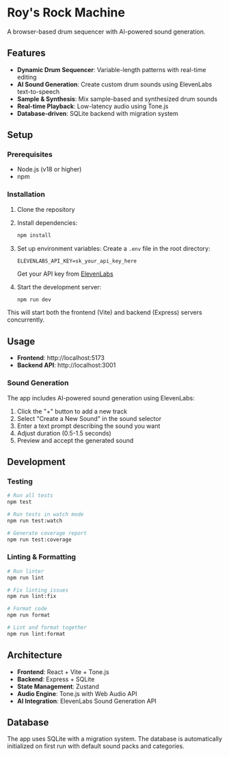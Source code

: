 # Roy's Rock Machine

A browser-based drum sequencer with AI-powered sound generation.

## Features

- **Dynamic Drum Sequencer**: Variable-length patterns with real-time editing
- **AI Sound Generation**: Create custom drum sounds using ElevenLabs text-to-speech
- **Sample & Synthesis**: Mix sample-based and synthesized drum sounds
- **Real-time Playback**: Low-latency audio using Tone.js
- **Database-driven**: SQLite backend with migration system

## Setup

### Prerequisites

- Node.js (v18 or higher)
- npm

### Installation

1. Clone the repository
2. Install dependencies:
   ```bash
   npm install
   ```

3. Set up environment variables:
   Create a `.env` file in the root directory:
   ```
   ELEVENLABS_API_KEY=sk_your_api_key_here
   ```
   
   Get your API key from [ElevenLabs](https://elevenlabs.io/app/speech-synthesis/text-to-speech)

4. Start the development server:
   ```bash
   npm run dev
   ```

This will start both the frontend (Vite) and backend (Express) servers concurrently.

## Usage

- **Frontend**: http://localhost:5173
- **Backend API**: http://localhost:3001

### Sound Generation

The app includes AI-powered sound generation using ElevenLabs:

1. Click the "+" button to add a new track
2. Select "Create a New Sound" in the sound selector
3. Enter a text prompt describing the sound you want
4. Adjust duration (0.5-1.5 seconds)
5. Preview and accept the generated sound

## Development

### Testing

```bash
# Run all tests
npm test

# Run tests in watch mode
npm run test:watch

# Generate coverage report
npm run test:coverage
```

### Linting & Formatting

```bash
# Run linter
npm run lint

# Fix linting issues
npm run lint:fix

# Format code
npm run format

# Lint and format together
npm run lint:format
```

## Architecture

- **Frontend**: React + Vite + Tone.js
- **Backend**: Express + SQLite
- **State Management**: Zustand
- **Audio Engine**: Tone.js with Web Audio API
- **AI Integration**: ElevenLabs Sound Generation API

## Database

The app uses SQLite with a migration system. The database is automatically initialized on first run with default sound packs and categories. 